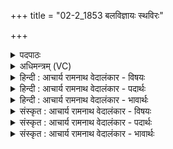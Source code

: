 +++
title = "02-2_1853 बलविज्ञायः स्थविरः"

+++
<details><summary>पदपाठः</summary>

ब꣣लविज्ञायः꣢। ब꣣ल। विज्ञायः꣢। स्थ꣡वि꣢꣯रः। स्थ। वि꣣रः। प्र꣡वी꣢꣯रः। प्र। वी꣣रः। स꣡ह꣢꣯स्वान्। वा꣣जी꣢। स꣡ह꣢꣯मानः। उ꣣ग्रः꣢। अ꣣भि꣡वी꣢रः। अ꣣भि꣢। वी꣢रः। अभि꣣स꣢त्वा। अ꣡भि꣢। स꣣त्वा। सहोजाः꣢। स꣣हः। जाः꣢। जै꣡त्र꣢꣯म्। इ꣣न्द्र। र꣡थ꣢꣯म्। आ। ति꣣ष्ठ। गोवि꣢त्। गो꣣। वित्। १८५३।
</details>

<details><summary>अधिमन्त्रम् (VC)</summary>

- इन्द्रः
- अप्रतिरथ ऐन्द्रः
- त्रिष्टुप्
- धैवतः
</details>

<details><summary>हिन्दी : आचार्य रामनाथ वेदालंकार - विषयः</summary>

अगले मन्त्र में फिर वही विषय है।
</details>

<details><summary>हिन्दी : आचार्य रामनाथ वेदालंकार - पदार्थः</summary>

पदार्थान्वयभाषाः -  हे (इन्द्र) जीवात्मन् ! (बलविज्ञायः) ब्रह्मबल का ज्ञाता, (स्थविरः) अनुभव में वृद्ध, (प्रवीरः) अतिशय वीर, (सहस्वान्) उत्साही, (वाजी) विज्ञानवान् (सहमानः) सुख-दुःख आदि द्वन्द्वों को सहन करनेवाला, (उग्रः) प्रतापी, (अभिवीरः) मन,प्राण,आदि वीरों से युक्त, (सहोजाः) बल में प्रसिद्ध, (गोवित्) विवेक की किरणों को और श्रेष्ठ वाणियों को प्राप्त तू (जैत्रम्) विजयशील (रथम्) रथ पर(आतिष्ठ)बैठ ॥२॥
</details>

<details><summary>हिन्दी : आचार्य रामनाथ वेदालंकार - भावार्थः</summary>

भावार्थभाषाः -  जैसे स्वयं वीर तथा वीर योद्धाओं से युक्त सेनापति जयशील रथ पर चढ़कर भयङ्कर युद्ध को भी जीत लेता है,वैसे ही वेदज्ञ,ब्रह्मज्ञ,सहनशील,मन-बुद्धि-प्राण आदि वीरों से युक्त,प्रभाववान्,प्रतापी,देह-रथ के अधिष्ठाता जीवात्मा को योग्य है कि अपने प्रौढ़ मनोबल से सभी बाह्य और आन्तरिक सङ्ग्रामों को जीत लेवे ॥२॥
</details>

<details><summary>संस्कृत : आचार्य रामनाथ वेदालंकार - विषयः</summary>

अथ पुनरपि तमेव विषयमाह।
</details>

<details><summary>संस्कृत : आचार्य रामनाथ वेदालंकार - पदार्थः</summary>

पदार्थान्वयभाषाः -  हे (इन्द्र) जीवात्मन् ! (बलविज्ञायः) ब्रह्मबलस्य विज्ञः, (स्थविरः) अनुभववृद्धः, (प्रवीरः) प्रकृष्टो वीरः, (सहस्वान्) उत्साहवान्, (वाजी) विज्ञानवान्, (सहमानः) सुखदुःखादिद्वन्द्वानां सोढा, (उग्रः) प्रतापवान्, (अभिवीरः) अभिगता मनःप्राणादयो वीरा यस्य सः, (अभिसत्वा) अभिगतपराक्रमः, (सहोजाः) सहसा बलेन जातः प्रसिद्धः, (गोवित्) गाः विवेकरश्मीन् श्रेष्ठा वाचो वा विन्दति प्राप्नोति यः तादृशः त्वम् (जैत्रम्) जयशीलम् (रथम्) यानम् (आतिष्ठ) अधिरोह ॥२॥२
</details>

<details><summary>संस्कृत : आचार्य रामनाथ वेदालंकार - भावार्थः</summary>

भावार्थभाषाः -  यथा स्वयं वीरो वीरैर्योद्धृभिर्युक्तश्च सेनापतिर्जयशीलं रथमधिष्ठाय भीषणमपि समरं जयति तथैव वेदविद् ब्रह्मवित् सहनशीलो मनोबुद्धिप्राणादिभिर्वीरैर्युक्तः प्रभाववान् प्रतापी देहरथस्याधिष्ठाता जीवात्मा प्रौढेन मनोबलेन सर्वानपि बाह्यानान्तरांश्च संग्रामान् जेतुमर्हति ॥२॥
</details>